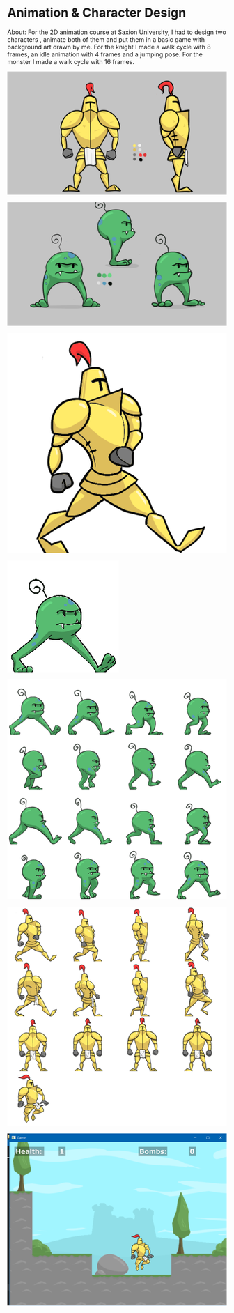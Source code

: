 # Animation & Character Design

About: For the 2D animation course at Saxion University, I had to design two characters , animate both of them and put them in a basic game with background art drawn by me. For the knight I made a walk cycle with  8 frames, an idle animation with 4 frames and a jumping pose. For the monster I made a walk cycle with 16 frames.

![golden knight.png](Animation%20&%20Character%20Design%2049ba10c58196433081a6e90ba7bcf168/golden_knight.png)

![goblin.png](Animation%20&%20Character%20Design%2049ba10c58196433081a6e90ba7bcf168/goblin.png)

![ezgif-5-e4778d069b.gif](Animation%20&%20Character%20Design%2049ba10c58196433081a6e90ba7bcf168/ezgif-5-e4778d069b.gif)

![ezgif-5-157ef73105.gif](Animation%20&%20Character%20Design%2049ba10c58196433081a6e90ba7bcf168/ezgif-5-157ef73105.gif)

![enemy_256.png](Animation%20&%20Character%20Design%2049ba10c58196433081a6e90ba7bcf168/enemy_256.png)

![char_512.png](Animation%20&%20Character%20Design%2049ba10c58196433081a6e90ba7bcf168/char_512.png)

![Screenshot (1242).png](Animation%20&%20Character%20Design%2049ba10c58196433081a6e90ba7bcf168/Screenshot_(1242).png)